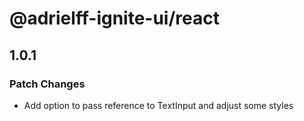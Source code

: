 # @adrielff-ignite-ui/react

## 1.0.1

### Patch Changes

- Add option to pass reference to TextInput and adjust some styles
